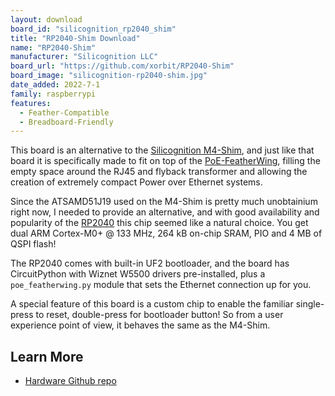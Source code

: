 ```yaml
---
layout: download
board_id: "silicognition_rp2040_shim"
title: "RP2040-Shim Download"
name: "RP2040-Shim"
manufacturer: "Silicognition LLC"
board_url: "https://github.com/xorbit/RP2040-Shim"
board_image: "silicognition-rp2040-shim.jpg"
date_added: 2022-7-1
family: raspberrypi
features:
  - Feather-Compatible
  - Breadboard-Friendly
---
```


This board is an alternative to the [Silicognition M4-Shim](https://www.amazon.com/M4-Shim-Feather-PoE-FeatherWing-Ultra-Compact-Vertical/dp/B0971PKDV7/), and just like that board it is specifically made to fit on top of the [PoE-FeatherWing](https://www.amazon.com/Silicognition-PoE-FeatherWing-Ethernet-802-3at-Feather/dp/B08KTVD7BR/), filling the empty space around the RJ45 and flyback transformer and allowing the creation of extremely compact Power over Ethernet systems.

Since the ATSAMD51J19 used on the M4-Shim is pretty much unobtainium right now, I needed to provide an alternative, and with good availability and popularity of the [RP2040](https://www.raspberrypi.com/products/rp2040/) this chip seemed like a natural choice.  You get dual ARM Cortex-M0+ @ 133 MHz, 264 kB on-chip SRAM, PIO and 4 MB of QSPI flash!

The RP2040 comes with built-in UF2 bootloader, and the board has CircuitPython with Wiznet W5500 drivers pre-installed, plus a `poe_featherwing.py` module that sets the Ethernet connection up for you.

A special feature of this board is a custom chip to enable the familiar single-press to reset, double-press for bootloader button!  So from a user experience point of view, it behaves the same as the M4-Shim.

## Learn More
* [Hardware Github repo](https://github.com/xorbit/RP2040-Shim)
